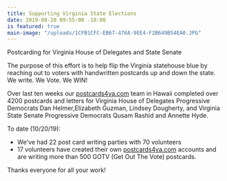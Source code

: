 ```yaml
---
title: Supporting Virginia State Elections
date: 2019-08-20 09:55:00 -10:00
is featured: true
main-image: "/uploads/1CFB1CFC-EB67-476A-9EE4-F2B649B54EA0.JPG"
---
```


Postcarding for Virginia House of Delegates and State Senate

The purpose of this effort is to help flip the Virginia statehouse blue by reaching out to voters with handwritten postcards up and down the state. We write. We Vote. We WIN!

Over last ten weeks our [postcards4va.com](http://postcards4va.com) team in Hawaii completed over 4200 postcards and letters for Virginia House of Delegates Progressive Democrats Dan Helmer,Elizabeth Guzman, Lindsey Dougherty, and Virginia State Senate Progressive Democrats Qusam Rashid and Annette Hyde.

To date (10/20/19):
* We've had 22 post card writing parties with 70 volunteers 
* 17 volunteers have created their own [postcards4va.com](http://postcards4va.com) accounts and are writing more than 500 GOTV (Get Out The Vote) postcards.

Thanks everyone for all your work! 
